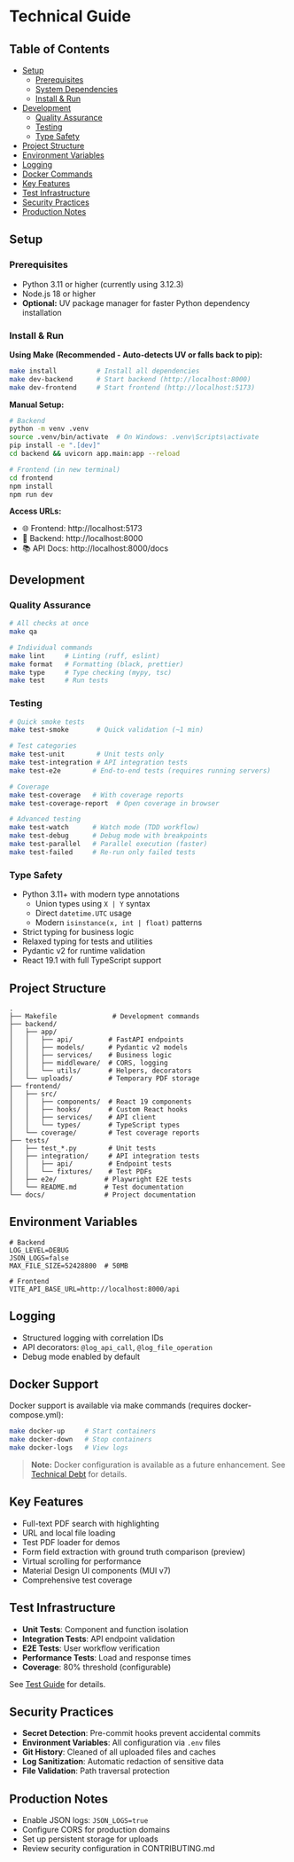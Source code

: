 # Technical Guide

## Table of Contents

- [Setup](#setup)
  - [Prerequisites](#prerequisites)
  - [System Dependencies](#system-dependencies)
  - [Install & Run](#install--run)
- [Development](#development)
  - [Quality Assurance](#quality-assurance)
  - [Testing](#testing)
  - [Type Safety](#type-safety)
- [Project Structure](#project-structure)
- [Environment Variables](#environment-variables)
- [Logging](#logging)
- [Docker Commands](#docker-commands)
- [Key Features](#key-features)
- [Test Infrastructure](#test-infrastructure)
- [Security Practices](#security-practices)
- [Production Notes](#production-notes)

## Setup

### Prerequisites
- Python 3.11 or higher (currently using 3.12.3)
- Node.js 18 or higher
- **Optional:** UV package manager for faster Python dependency installation

### Install & Run

**Using Make (Recommended - Auto-detects UV or falls back to pip):**
```bash
make install          # Install all dependencies
make dev-backend      # Start backend (http://localhost:8000)
make dev-frontend     # Start frontend (http://localhost:5173)
```

**Manual Setup:**
```bash
# Backend
python -m venv .venv
source .venv/bin/activate  # On Windows: .venv\Scripts\activate
pip install -e ".[dev]"
cd backend && uvicorn app.main:app --reload

# Frontend (in new terminal)
cd frontend
npm install
npm run dev
```

**Access URLs:**
- 🌐 Frontend: http://localhost:5173
- 🔧 Backend: http://localhost:8000
- 📚 API Docs: http://localhost:8000/docs

## Development

### Quality Assurance
```bash
# All checks at once
make qa

# Individual commands
make lint     # Linting (ruff, eslint)
make format   # Formatting (black, prettier)
make type     # Type checking (mypy, tsc)
make test     # Run tests
```

### Testing
```bash
# Quick smoke tests
make test-smoke       # Quick validation (~1 min)

# Test categories
make test-unit        # Unit tests only
make test-integration # API integration tests
make test-e2e        # End-to-end tests (requires running servers)

# Coverage
make test-coverage   # With coverage reports
make test-coverage-report  # Open coverage in browser

# Advanced testing
make test-watch      # Watch mode (TDD workflow)
make test-debug      # Debug mode with breakpoints
make test-parallel   # Parallel execution (faster)
make test-failed     # Re-run only failed tests
```

### Type Safety
- Python 3.11+ with modern type annotations
  - Union types using `X | Y` syntax
  - Direct `datetime.UTC` usage
  - Modern `isinstance(x, int | float)` patterns
- Strict typing for business logic
- Relaxed typing for tests and utilities
- Pydantic v2 for runtime validation
- React 19.1 with full TypeScript support

## Project Structure

```
.
├── Makefile              # Development commands
├── backend/
│   ├── app/
│   │   ├── api/         # FastAPI endpoints
│   │   ├── models/      # Pydantic v2 models
│   │   ├── services/    # Business logic
│   │   ├── middleware/  # CORS, logging
│   │   └── utils/       # Helpers, decorators
│   └── uploads/         # Temporary PDF storage
├── frontend/
│   ├── src/
│   │   ├── components/  # React 19 components
│   │   ├── hooks/       # Custom React hooks
│   │   ├── services/    # API client
│   │   └── types/       # TypeScript types
│   └── coverage/        # Test coverage reports
├── tests/
│   ├── test_*.py        # Unit tests
│   ├── integration/     # API integration tests
│   │   ├── api/         # Endpoint tests
│   │   └── fixtures/    # Test PDFs
│   ├── e2e/            # Playwright E2E tests
│   └── README.md       # Test documentation
└── docs/               # Project documentation
```

## Environment Variables

```env
# Backend
LOG_LEVEL=DEBUG
JSON_LOGS=false
MAX_FILE_SIZE=52428800  # 50MB

# Frontend  
VITE_API_BASE_URL=http://localhost:8000/api
```

## Logging

- Structured logging with correlation IDs
- API decorators: `@log_api_call`, `@log_file_operation`
- Debug mode enabled by default

## Docker Support

Docker support is available via make commands (requires docker-compose.yml):

```bash
make docker-up     # Start containers
make docker-down   # Stop containers
make docker-logs   # View logs
```

> **Note:** Docker configuration is available as a future enhancement. See [Technical Debt](TECHNICAL_DEBT.md) for details.

## Key Features

- Full-text PDF search with highlighting
- URL and local file loading
- Test PDF loader for demos
- Form field extraction with ground truth comparison (preview)
- Virtual scrolling for performance
- Material Design UI components (MUI v7)
- Comprehensive test coverage

## Test Infrastructure

- **Unit Tests**: Component and function isolation
- **Integration Tests**: API endpoint validation
- **E2E Tests**: User workflow verification
- **Performance Tests**: Load and response times
- **Coverage**: 80% threshold (configurable)

See [Test Guide](../tests/README.md) for details.

## Security Practices

- **Secret Detection**: Pre-commit hooks prevent accidental commits
- **Environment Variables**: All configuration via `.env` files
- **Git History**: Cleaned of all uploaded files and caches
- **Log Sanitization**: Automatic redaction of sensitive data
- **File Validation**: Path traversal protection

## Production Notes

- Enable JSON logs: `JSON_LOGS=true`
- Configure CORS for production domains
- Set up persistent storage for uploads
- Review security configuration in CONTRIBUTING.md